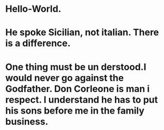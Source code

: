 # Hello-World.
# He spoke Sicilian, not italian. There is a difference.

# One thing must be un derstood.I would never go against the Godfather. Don Corleone is man i respect. I understand he has to put his sons before me in the family business.
